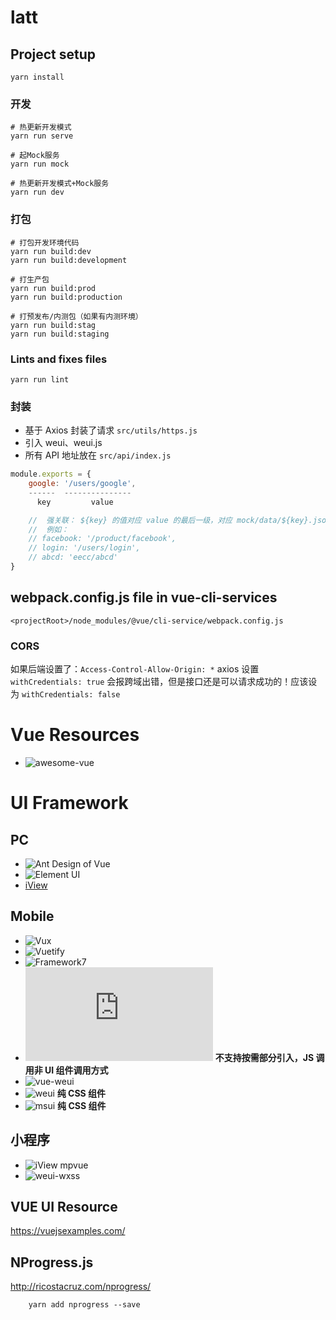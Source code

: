 # latt

## Project setup

```
yarn install
```

### 开发

```
# 热更新开发模式
yarn run serve

# 起Mock服务
yarn run mock

# 热更新开发模式+Mock服务
yarn run dev
```

### 打包

```
# 打包开发环境代码
yarn run build:dev
yarn run build:development

# 打生产包
yarn run build:prod
yarn run build:production

# 打预发布/内测包（如果有内测环境）
yarn run build:stag
yarn run build:staging
```

### Lints and fixes files

```
yarn run lint
```

### 封装

- 基于 Axios 封装了请求 `src/utils/https.js`
- 引入 weui、weui.js
- 所有 API 地址放在 `src/api/index.js`

```js
module.exports = {
    google: '/users/google',
    ------  ---------------
      key         value

    //  强关联： ${key} 的值对应 value 的最后一级，对应 mock/data/${key}.json
    //  例如：
    // facebook: '/product/facebook',
    // login: '/users/login',
    // abcd: 'eecc/abcd'
}
```

## webpack.config.js file in vue-cli-services

```
<projectRoot>/node_modules/@vue/cli-service/webpack.config.js
```

### CORS

如果后端设置了：`Access-Control-Allow-Origin: *`
axios 设置 `withCredentials: true` 会报跨域出错，但是接口还是可以请求成功的！应该设为 `withCredentials: false`

# Vue Resources

- ![awesome-vue](https://github.com/vuejs/awesome-vue)

# UI Framework

## PC

- ![Ant Design of Vue](https://vue.ant.design/docs/vue/introduce-cn/)
- ![Element UI](https://element.eleme.cn/#/zh-CN)
- [iView](https://www.iviewui.com/)

## Mobile

- ![Vux](https://vux.li/)
- ![Vuetify](https://vuetifyjs.com/zh-Hans/)
- ![Framework7](https://framework7.io/vue/)
- ![weui.js](https://github.com/Tencent/weui.js) **不支持按需部分引入，JS 调用非 UI 组件调用方式**
- ![vue-weui](https://github.com/aidenzou/vue-weui)
- ![weui](https://github.com/Tencent/weui) **纯 CSS 组件**
- ![msui](http://m.sui.taobao.org/) **纯 CSS 组件**

## 小程序

- ![iView mpvue](https://iview-mpvue.gitbook.io/iview-mpvue/)
- ![weui-wxss](https://github.com/Tencent/weui-wxss/)

## VUE UI Resource

https://vuejsexamples.com/

## NProgress.js

http://ricostacruz.com/nprogress/

```
    yarn add nprogress --save
```
